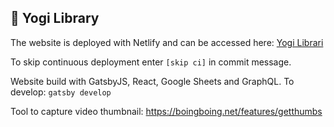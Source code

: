 ## 🧘 Yogi Library

The website is deployed with Netlify and can be accessed here:
[Yogi Librari](https://yogilibrary.com/)

To skip continuous deployment enter `[skip ci]` in commit message.

Website build with GatsbyJS, React, Google Sheets and GraphQL.
To develop: `gatsby develop`

Tool to capture video thumbnail: https://boingboing.net/features/getthumbs
